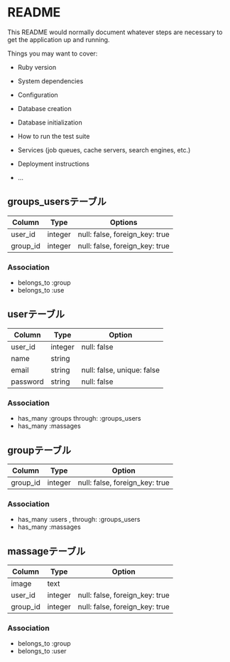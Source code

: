 # README

This README would normally document whatever steps are necessary to get the
application up and running.

Things you may want to cover:

* Ruby version

* System dependencies

* Configuration

* Database creation

* Database initialization

* How to run the test suite

* Services (job queues, cache servers, search engines, etc.)

* Deployment instructions

* ...
## groups_usersテーブル

|Column|Type|Options|
|------|----|-------|
|user_id|integer|null: false, foreign_key: true|
|group_id|integer|null: false, foreign_key: true|

### Association
- belongs_to :group
- belongs_to :use

## userテーブル

|Column|Type|Option|
|------|----|------|
|user_id|integer|null: false|
|name|string||null: false|
|email|string|null: false, unique: false|
|password|string|null: false|

### Association
- has_many :groups through: :groups_users
- has_many :massages

## groupテーブル

|Column|Type|Option|
|------|----|------|
|group_id|integer|null: false, foreign_key: true|

### Association
- has_many :users , through: :groups_users
- has_many :massages

## massageテーブル

|Column|Type|Option|
|------|----|------|
|image|text||
|user_id|integer|null: false, foreign_key: true|
|group_id|integer|null: false, foreign_key: true|

### Association
- belongs_to :group
- belongs_to :user